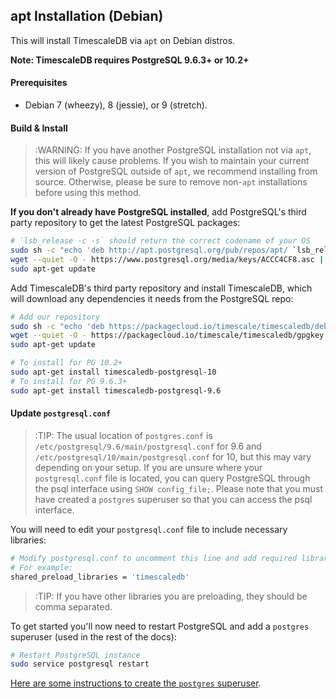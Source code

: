 ## apt Installation (Debian) [](installation-apt-debian)

This will install TimescaleDB via `apt` on Debian distros.

**Note: TimescaleDB requires PostgreSQL 9.6.3+ or 10.2+**

#### Prerequisites

- Debian 7 (wheezy), 8 (jessie), or 9 (stretch).

#### Build & Install

>:WARNING: If you have another PostgreSQL installation not via `apt`,
this will likely cause problems.
If you wish to maintain your current version of PostgreSQL outside
of `apt`, we recommend installing from source.  Otherwise, please be
sure to remove non-`apt` installations before using this method.

**If you don't already have PostgreSQL installed**, add PostgreSQL's third
party repository to get the latest PostgreSQL packages:
```bash
# `lsb_release -c -s` should return the correct codename of your OS
sudo sh -c "echo 'deb http://apt.postgresql.org/pub/repos/apt/ `lsb_release -c -s`-pgdg main' >> /etc/apt/sources.list.d/pgdg.list"
wget --quiet -O - https://www.postgresql.org/media/keys/ACCC4CF8.asc | sudo apt-key add -
sudo apt-get update
```

Add TimescaleDB's third party repository and install TimescaleDB,
which will download any dependencies it needs from the PostgreSQL repo:
```bash
# Add our repository
sudo sh -c "echo 'deb https://packagecloud.io/timescale/timescaledb/debian/ `lsb_release -c -s` main' > /etc/apt/sources.list.d/timescaledb.list"
wget --quiet -O - https://packagecloud.io/timescale/timescaledb/gpgkey | sudo apt-key add -
sudo apt-get update

# To install for PG 10.2+
sudo apt-get install timescaledb-postgresql-10
# To install for PG 9.6.3+
sudo apt-get install timescaledb-postgresql-9.6
```

#### Update `postgresql.conf`

>:TIP: The usual location of `postgres.conf`
is `/etc/postgresql/9.6/main/postgresql.conf` for 9.6 and
`/etc/postgresql/10/main/postgresql.conf` for 10, but this may vary
depending on your setup. If you are unsure where your `postgresql.conf` file
is located, you can query PostgreSQL through the psql interface using `SHOW config_file;`.
Please note that you must have created a `postgres` superuser so that you can access the psql
interface.

You will need to edit your `postgresql.conf` file to include
necessary libraries:
```bash
# Modify postgresql.conf to uncomment this line and add required libraries.
# For example:
shared_preload_libraries = 'timescaledb'
```

>:TIP: If you have other libraries you are preloading, they should be comma separated.

To get started you'll now need to restart PostgreSQL and add
a `postgres` superuser (used in the rest of the docs):
```bash
# Restart PostgreSQL instance
sudo service postgresql restart
```

[Here are some instructions to create the `postgres` superuser][createuser].

[createuser]: http://suite.opengeo.org/docs/latest/dataadmin/pgGettingStarted/firstconnect.html

